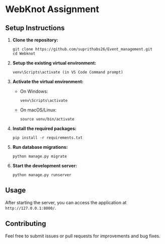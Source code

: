 

# WebKnot Assignment


## Setup Instructions

1. **Clone the repository:**
   ```
   git clone https://github.com/suprithabs26/Event_management.git
   cd Webknot
   ```

2. **Setup the existing virtual environment:**
   ```
   venv\Scripts\activate (in VS Code Command prompt)
   ```

3. **Activate the virtual environment:**
   - On Windows:
     ```
     venv\Scripts\activate
     ```
   - On macOS/Linux:
     ```
     source venv/bin/activate
     ```

4. **Install the required packages:**
   ```
   pip install -r requirements.txt
   ```

5. **Run database migrations:**
   ```
   python manage.py migrate
   ```

6. **Start the development server:**
   ```
   python manage.py runserver
   ```

## Usage

After starting the server, you can access the application at `http://127.0.0.1:8000/`.

## Contributing

Feel free to submit issues or pull requests for improvements and bug fixes.

